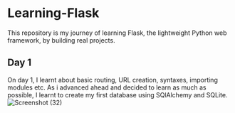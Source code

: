 # Learning-Flask
This repository is my journey of learning Flask, the lightweight Python web framework, by building real projects.

## Day 1
On day 1, I learnt about basic routing, URL creation, syntaxes, importing modules etc. As i advanced ahead and decided to learn as much as possible, I learnt to create my first database using SQlAlchemy and SQLite.
   ![Screenshot (32)](https://github.com/user-attachments/assets/4b6ac9ce-a18d-419c-9a14-4379bc791e06)
